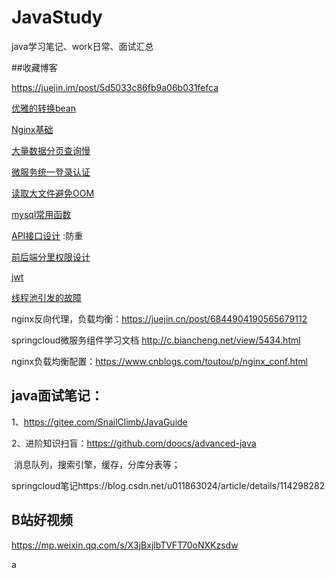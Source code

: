 # 			JavaStudy
java学习笔记、work日常、面试汇总



##收藏博客

https://juejin.im/post/5d5033c86fb9a06b031fefca

[优雅的转换bean](https://mp.weixin.qq.com/s/ZLOLhPNwqNtO2gxOiZ5oNA)

[Nginx基础](https://blog.csdn.net/yujing1314/article/details/107000737)

[大量数据分页查询慢](https://mp.weixin.qq.com/s/Q0UWPQFwpY4GkZ_0VgaPrw)

[微服务统一登录认证](https://mp.weixin.qq.com/s/TMZvEFElLVLRWlOlogfanw)

[读取大文件避免OOM](https://mp.weixin.qq.com/s/CYGY5nZ4Y9hSerOHZD7epw)

[mysql常用函数](https://mp.weixin.qq.com/s/UWzPE7yxc3_0RWluMpFnvQ)

[API接口设计](https://mp.weixin.qq.com/s/UsUgNV7ALmSsHB2m1yYDOg) :防重

[前后端分里权限设计](https://www.yuque.com/zhanghaofei/blog/xrpz9p)

[jwt](https://mp.weixin.qq.com/s/XRH2jWyfjhd-rIXO8TpaCA)

[线程池引发的故障](https://mp.weixin.qq.com/s/Ful9iyMjYZzxpK12MI04fA)

nginx反向代理，负载均衡：https://juejin.cn/post/6844904190565679112

springcloud微服务组件学习文档 http://c.biancheng.net/view/5434.html

nginx负载均衡配置：https://www.cnblogs.com/toutou/p/nginx_conf.html

## java面试笔记：

1、https://gitee.com/SnailClimb/JavaGuide

2、进阶知识扫盲：https://github.com/doocs/advanced-java

​	消息队列，搜索引擎，缓存，分库分表等；

springcloud笔记https://blog.csdn.net/u011863024/article/details/114298282

## B站好视频

https://mp.weixin.qq.com/s/X3jBxjlbTVFT70oNXKzsdw

a

